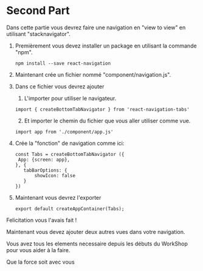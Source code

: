 # Second Part

Dans cette partie vous devrez faire une navigation en "view to view" en utilisant "stacknavigator".

1) Premièrement vous devez installer un package en utilisant la commande "npm".

   ```
   npm install --save react-navigation
   ```
   
2) Maintenant crée un fichier nommé "component/navigation.js".

3) Dans ce fichier vous devrez ajouter
    1) L'importer pour utiliser le navigateur.
    
      ```
      import { createBottomTabNavigator } from 'react-navigation-tabs'
      ```
      
    2) Et importer le chemin du fichier que vous aller utiliser comme vue.
    
      ```
      import app from './component/app.js'
      ```
      
4) Crée la "fonction" de navigation comme ici:

   ```
   const Tabs = createBottomTabNavigator ({
    App: {screen: app},
   }, {
      tabBarOptions: {
          showIcon: false
      }
   })
   ```
   
 5) Maintenant vous devrez l'exporter
 
    ```
    export default createAppContainer(Tabs);
    ```
    
 Felicitation vous l'avais fait ! 
 
 Maintenant vous devez ajouter deux autres vues dans votre navigation. 
 
 Vous avez tous les elements necessaire depuis les débuts du WorkShop pour vous aider à la faire.

 Que la force soit avec vous 
